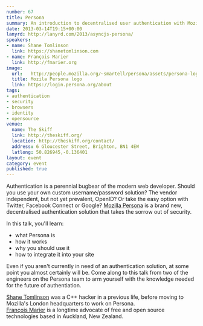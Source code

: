 ```yaml
---
number: 67
title: Persona
summary: An introduction to decentralised user authentication with Mozilla Persona
date: 2013-03-14T19:15+00:00
lanyrd: http://lanyrd.com/2013/asyncjs-persona/
speakers:
- name: Shane Tomlinson
  link: https://shanetomlinson.com
- name: François Marier
  link: http://fmarier.org
image:
  url:   http://people.mozilla.org/~smartell/persona/assets/persona-logo.png
  title: Mozila Persona logo
  link: https://login.persona.org/about
tags:
- authentication
- security
- browsers
- identity
- opensource
venue:
  name: The Skiff
  link: http://theskiff.org/
  location: http://theskiff.org/contact/
  address: 6 Gloucester Street, Brighton, BN1 4EW
  latlong: 50.826945,-0.136401
layout: event
category: event
published: true
---
```


Authentication is a perennial bugbear of the modern web developer. Should you use your own custom username/password solution? The vendor independent, but not yet prevalent, OpenID? Or take the easy option with Twitter, Facebook Connect or Google? [Mozilla Persona][persona] is a brand new, decentralised authentication solution that takes the sorrow out of security.

In this talk, you'll learn:

* what Persona is
* how it works
* why you should use it
* how to integrate it into your site

Even if you aren't currently in need of an authentication solution, at some point you almost certainly will be. Come along to this talk from two of the engineers on the Persona team to arm yourself with the knowledge needed for the future of authentiation.

[Shane Tomlinson][shane] was a C++ hacker in a previous life, before moving to Mozilla's London headquarters to work on Persona.  
[François Marier][francois] is a longtime advocate of free and open source technologies based in Auckland, New Zealand.

[persona]: https://login.persona.org/about
[shane]: https://shanetomlinson.com
[francois]: http://fmarier.org
